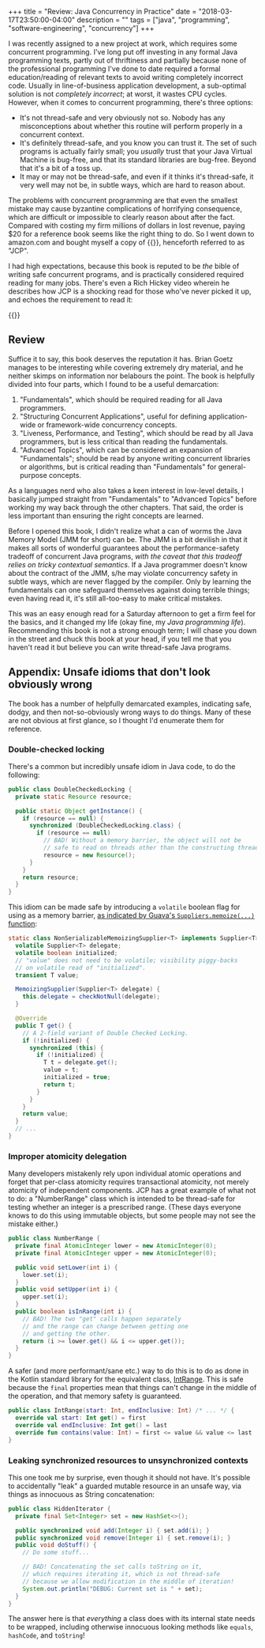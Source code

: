 +++
title = "Review: Java Concurrency in Practice"
date = "2018-03-17T23:50:00-04:00"
description = ""
tags = ["java", "programming", "software-engineering", "concurrency"]
+++

I was recently assigned to a new project at work, which requires some concurrent
programming. I've long put off investing in any formal Java programming texts,
partly out of thriftiness and partially because none of the professional
programming I've done to date required a formal education/reading of relevant
texts to avoid writing completely incorrect code. Usually in line-of-business
application development, a sub-optimal solution is not _completely incorrect_;
at worst, it wastes CPU cycles. However, when it comes to concurrent programming,
there's three options:

* It's not thread-safe and very obviously not so. Nobody has any misconceptions
  about whether this routine will perform properly in a concurrent context.
* It's definitely thread-safe, and you know you can trust it. The set of such
  programs is actually fairly small; you _usually_ trust that your Java Virtual
  Machine is bug-free, and that its standard libraries are bug-free. Beyond that
  it's a bit of a toss up.
* It may or may not be thread-safe, and even if it thinks it's thread-safe, it
  very well may not be, in subtle ways, which are hard to reason about.

The problems with concurrent programming are that even the smallest mistake may
cause byzantine complications of horrifying consequence, which are difficult or
impossible to clearly reason about after the fact. Compared with costing my firm
millions of dollars in lost revenue, paying $20 for a reference book seems like
the right thing to do. So I went down to amazon.com and bought myself a copy of
{{<asin asin="0321349601" text="Java Concurrency in Practice">}}, henceforth
referred to as "JCP".

I had high expectations, because this book is reputed to be _the_ bible of
writing safe concurrent programs, and is practically considered required reading
for many jobs. There's even a Rich Hickey video wherein he describes how JCP
is a shocking read for those who've never picked it up, and echoes the requirement
to read it:

{{<youtube id="dGVqrGmwOAw" startAt="23m57s">}}

## Review

Suffice it to say, this book deserves the reputation it has. Brian Goetz manages
to be interesting while covering extremely dry material, and he neither skimps
on information nor belabours the point. The book is helpfully divided into four
parts, which I found to be a useful demarcation:

1. "Fundamentals", which should be required reading for all Java programmers.
2. "Structuring Concurrent Applications", useful for defining application-wide
   or framework-wide concurrency concepts.
3. "Liveness, Performance, and Testing", which should be read by all Java
   programmers, but is less critical than reading the fundamentals.
4. "Advanced Topics", which can be considered an expansion of "Fundamentals";
   should be read by anyone writing concurrent libraries or algorithms, but is
   critical reading than "Fundamentals" for general-purpose concepts.

As a languages nerd who also takes a keen interest in low-level details, I
basically jumped straight from "Fundamentals" to "Advanced Topics" before working
my way back through the other chapters. That said, the order is less important
than ensuring the right concepts are learned.

Before I opened this book, I didn't realize what a can of worms the Java Memory
Model (JMM for short) can be. The JMM is a bit devilish in that it makes all sorts
of wonderful guarantees about the performance-safety tradeoff of concurrent Java
programs, _with the caveat that this tradeoff relies on tricky contextual semantics_.
If a Java programmer doesn't know about the contract of the JMM, s/he may violate
concurrency safety in subtle ways, which are never flagged by the compiler.
Only by learning the fundamentals can one safeguard themselves against doing
terrible things; even having read it, it's still all-too-easy to make critical
mistakes.

This was an easy enough read for a Saturday afternoon to get a firm feel for the
basics, and it changed my life (okay fine, my _Java programming life_).
Recommending this book is not a strong enough term; I will chase you down in the
street and chuck this book at your head, if you tell me that you haven't read it
but believe you can write thread-safe Java programs.

## Appendix: Unsafe idioms that don't look obviously wrong

The book has a number of helpfully demarcated examples, indicating safe, dodgy,
and then not-so-obviously wrong ways to do things. Many of these are not obvious
at first glance, so I thought I'd enumerate them for reference.

### Double-checked locking

There's a common but incredibly unsafe idiom in Java code, to do the following:

````java
public class DoubleCheckedLocking {
  private static Resource resource;

  public static Object getInstance() {
    if (resource == null) {
      synchronized (DoubleCheckedLocking.class) {
        if (resource == null)
          // BAD! Without a memory barrier, the object will not be
          // safe to read on threads other than the constructing thread.
          resource = new Resource();
      }
    }
    return resource;
  }
}
````

This idiom can be made safe by introducing a `volatile` boolean flag for using
as a memory barrier,
[as indicated by Guava's `Suppliers.memoize(...)` function](https://github.com/google/guava/blob/e24fddc5fff7fd36d33ea38737b6606a7e476845/guava/src/com/google/common/base/Suppliers.java#L147-L174):

````java
static class NonSerializableMemoizingSupplier<T> implements Supplier<T> {
  volatile Supplier<T> delegate;
  volatile boolean initialized;
  // "value" does not need to be volatile; visibility piggy-backs
  // on volatile read of "initialized".
  transient T value;

  MemoizingSupplier(Supplier<T> delegate) {
    this.delegate = checkNotNull(delegate);
  }

  @Override
  public T get() {
    // A 2-field variant of Double Checked Locking.
    if (!initialized) {
      synchronized (this) {
        if (!initialized) {
          T t = delegate.get();
          value = t;
          initialized = true;
          return t;
        }
      }
    }
    return value;
  }
  // ...
}
````

### Improper atomicity delegation

Many developers mistakenly rely upon individual atomic operations and forget
that per-class atomicity requires transactional atomicity, not merely atomicity
of independent components. JCP has a great example of what not to do:
a "NumberRange" class which is
intended to be thread-safe for testing whether an integer is a prescribed range.
(These days everyone knows to do this using immutable objects, but some people
may not see the mistake either.)

````java
public class NumberRange {
  private final AtomicInteger lower = new AtomicInteger(0);
  private final AtomicInteger upper = new AtomicInteger(0);

  public void setLower(int i) {
    lower.set(i);
  }
  public void setUpper(int i) {
    upper.set(i);
  }
  public boolean isInRange(int i) {
    // BAD! The two "get" calls happen separately
    // and the range can change between getting one
    // and getting the other.
    return (i >= lower.get() && i <= upper.get());
  }
}
````

A safer (and more performant/sane etc.) way to do this is to do as done in the
Kotlin standard library for the equivalent class,
[IntRange](https://github.com/JetBrains/kotlin/blob/e43175b16f68f09ac58000b133c69a0b0c609d2c/core/builtins/src/kotlin/Ranges.kt#L50-L71).
This is safe because the `final` properties mean that things can't change in the
middle of the operation, and that memory safety is guaranteed.

````kotlin
public class IntRange(start: Int, endInclusive: Int) /* ... */ {
  override val start: Int get() = first
  override val endInclusive: Int get() = last
  override fun contains(value: Int) = first <= value && value <= last
}
````

### Leaking synchronized resources to unsynchronized contexts

This one took me by surprise, even though it should not have. It's possible to
accidentally "leak" a guarded mutable resource in an unsafe way, via things
as innocuous as String concatenation:

````java
public class HiddenIterator {
  private final Set<Integer> set = new HashSet<>();

  public synchronized void add(Integer i) { set.add(i); }
  public synchronized void remove(Integer i) { set.remove(i); }
  public void doStuff() {
    // Do some stuff...

    // BAD! Concatenating the set calls toString on it,
    // which requires iterating it, which is not thread-safe
    // because we allow modification in the middle of iteration!
    System.out.println("DEBUG: Current set is " + set);
  }
}
````

The answer here is that _everything_ a class does with its internal state needs
to be wrapped, including otherwise innocuous looking methods like
`equals`, `hashCode`, and `toString`!
